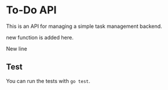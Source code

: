 # To-Do API

This is an API for managing a simple task management backend.

new function is added here.

New line

## Test

You can run the tests with `go test`.

